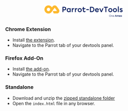 <h1 align="center">
	<img src="./parrot-devtools.png" alt="Parrot-DevTools" width="50%" />
</h1>


### Chrome Extension

- Install [the extension](https://chrome.google.com/webstore/detail/parrot-devtools/jckchajdleibnohnphddbiglgpjpbffn).
- Navigate to the Parrot tab of your devtools panel.

### Firefox Add-On

- Install [the add-on](https://github.com/americanexpress/parrot/blob/master/packages/parrot-devtools/parrot-devtools-extension.zip).
- Navigate to the Parrot tab of your devtools panel.

### Standalone

- Download and unzip the [zipped standalone folder](https://github.com/americanexpress/parrot/blob/master/packages/parrot-devtools/parrot-devtools.zip)
- Open the `index.html` file in any browser.
